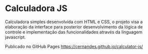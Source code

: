 # Calculadora JS

Calculadora simples desenvolvida com HTML e CSS, o projeto visa a elaboração da interface para posterior desenvolvimento da lógica de controle e implementação das funcionalidades através da linguagem javascript. 



Publicado no GitHub Pages https://cernandes.github.io/calculator-js/

